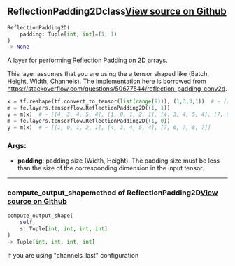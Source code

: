 ## ReflectionPadding2D<span class="tag">class</span><a class="sourcelink" href=https://github.com/fastestimator/fastestimator/blob/r1.0/fastestimator/layers/tensorflow/reflection_padding_2d.py/#L21-L53>View source on Github</a>
```python
ReflectionPadding2D(
	padding: Tuple[int, int]=(1, 1)
)
-> None
```
A layer for performing Reflection Padding on 2D arrays.

This layer assumes that you are using the a tensor shaped like (Batch, Height, Width, Channels).
The implementation here is borrowed from https://stackoverflow.com/questions/50677544/reflection-padding-conv2d.

```python
x = tf.reshape(tf.convert_to_tensor(list(range(9))), (1,3,3,1))  # ~ [[0, 1, 2], [3, 4, 5], [6, 7, 8]]
m = fe.layers.tensorflow.ReflectionPadding2D((1, 1))
y = m(x)  # ~ [[4, 3, 4, 5, 4], [1, 0, 1, 2, 1], [4, 3, 4, 5, 4], [7, 6, 7, 8, 7], [4, 3, 4, 5, 4]]
m = fe.layers.tensorflow.ReflectionPadding2D((1, 0))
y = m(x)  # ~ [[1, 0, 1, 2, 1], [4, 3, 4, 5, 4], [7, 6, 7, 8, 7]]
```


<h3>Args:</h3>


* **padding**: padding size (Width, Height). The padding size must be less than the size of the corresponding dimension in the input tensor.

---

### compute_output_shape<span class="tag">method of ReflectionPadding2D</span><a class="sourcelink" href=https://github.com/fastestimator/fastestimator/blob/r1.0/fastestimator/layers/tensorflow/reflection_padding_2d.py/#L47-L49>View source on Github</a>
```python
compute_output_shape(
	self,
	s: Tuple[int, int, int, int]
)
-> Tuple[int, int, int, int]
```
If you are using "channels_last" configuration

